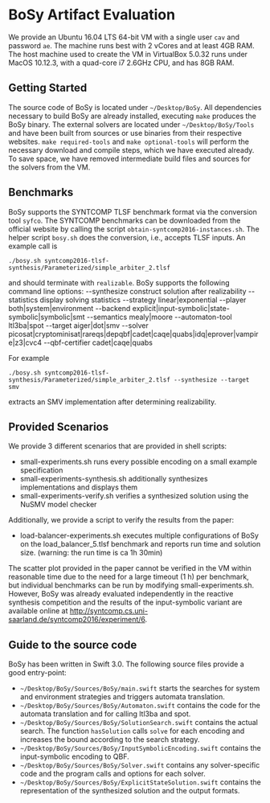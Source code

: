 # BoSy Artifact Evaluation

We provide an Ubuntu 16.04 LTS 64-bit VM with a single user `cav` and password `ae`. The machine runs best with 2 vCores and at least 4GB RAM. The host machine used to create the VM in VirtualBox 5.0.32 runs under MacOS 10.12.3, with a quad-core i7 2.6GHz CPU, and has 8GB RAM.


## Getting Started

The source code of BoSy is located under `~/Desktop/BoSy`.
All dependencies necessary to build BoSy are already installed, executing `make` produces the BoSy binary. 
The external solvers are located under `~/Desktop/BoSy/Tools` and have been built from sources or use binaries from their respective websites. `make required-tools` and `make optional-tools` will perform the necessary download and compile steps, which we have executed already. To save space, we have removed intermediate build files and sources for the solvers from the VM.


## Benchmarks

BoSy supports the SYNTCOMP TLSF benchmark format via the conversion tool `syfco`.
The SYNTCOMP benchmarks can be downloaded from the official website by calling the script `obtain-syntcomp2016-instances.sh`.
The helper script `bosy.sh` does the conversion, i.e., accepts TLSF inputs.
An example call is

    ./bosy.sh syntcomp2016-tlsf-synthesis/Parameterized/simple_arbiter_2.tlsf

and should terminate with `realizable`.
BoSy supports the following command line options:
   --synthesize		construct solution after realizability
   --statistics		display solving statistics
   --strategy linear|exponential
   --player both|system|environment
   --backend explicit|input-symbolic|state-symbolic|symbolic|smt
   --semantics mealy|moore
   --automaton-tool ltl3ba|spot
   --target aiger|dot|smv
   --solver picosat|cryptominisat|rareqs|depqbf|cadet|caqe|quabs|idq|eprover|vampire|z3|cvc4
   --qbf-certifier cadet|caqe|quabs

For example

    ./bosy.sh syntcomp2016-tlsf-synthesis/Parameterized/simple_arbiter_2.tlsf --synthesize --target smv

extracts an SMV implementation after determining realizability.


## Provided Scenarios

We provide 3 different scenarios that are provided in shell scripts:
* small-experiments.sh runs every possible encoding on a small example specification
* small-experiments-synthesis.sh additionally synthesizes implementations and displays them
* small-experiments-verify.sh verifies a synthesized solution using the NuSMV model checker

Additionally, we provide a script to verify the results from the paper:
* load-balancer-experiments.sh executes multiple configurations of BoSy on the load_balancer_5.tlsf benchmark and reports run time and solution size. (warning: the run time is ca 1h 30min)

The scatter plot provided in the paper cannot be verified in the VM within reasonable time due to the need for a large timeout (1 h) per benchmark, but individual benchmarks can be run by modifying small-experiments.sh.
However, BoSy was already evaluated independently in the reactive synthesis competition and the results of the input-symbolic variant are available online at http://syntcomp.cs.uni-saarland.de/syntcomp2016/experiment/6.

## Guide to the source code

BoSy has been written in Swift 3.0. The following source files provide a good entry-point:
* `~/Desktop/BoSy/Sources/BoSy/main.swift` starts the searches for system and environment strategies and triggers automata translation.
* `~/Desktop/BoSy/Sources/BoSy/Automaton.swift` contains the code for the automata translation and for calling ltl3ba and spot.
* `~/Desktop/BoSy/Sources/BoSy/SolutionSearch.swift` contains the actual search. The function `hasSolution` calls `solve` for each encoding and increases the bound according to the search strategy.
* `~/Desktop/BoSy/Sources/BoSy/InputSymbolicEncoding.swift` contains the input-symbolic encoding to QBF.
* `~/Desktop/BoSy/Sources/BoSy/Solver.swift` contains any solver-specific code and the program calls and options for each solver.
* `~/Desktop/BoSy/Sources/BoSy/ExplicitStateSolution.swift` contains the representation of the synthesized solution and the output formats.
